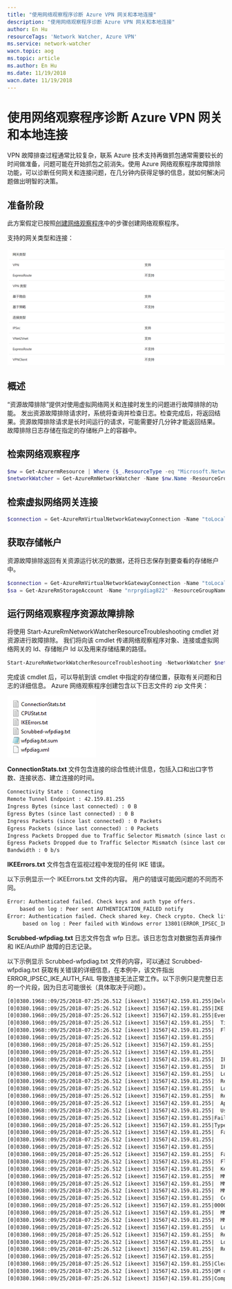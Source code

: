 ```yaml
---
title: "使用网络观察程序诊断 Azure VPN 网关和本地连接"
description: "使用网络观察程序诊断 Azure VPN 网关和本地连接"
author: En Hu
resourceTags: 'Network Watcher, Azure VPN'
ms.service: network-watcher
wacn.topic: aog
ms.topic: article
ms.author: En Hu
ms.date: 11/19/2018
wacn.date: 11/19/2018
---
```


# 使用网络观察程序诊断 Azure VPN 网关和本地连接

VPN 故障排查过程通常比较复杂，联系 Azure 技术支持再做抓包通常需要较长的时间做准备，问题可能在开始抓包之前消失。使用 Azure 网络观察程序故障排除功能，可以诊断任何网关和连接问题，在几分钟内获得足够的信息，就如何解决问题做出明智的决策。

## 准备阶段

此方案假定已按照[创建网络观察程序](https://docs.azure.cn/zh-cn/network-watcher/network-watcher-create)中的步骤创建网络观察程序。

支持的网关类型和连接：

![01](media/aog-network-watcher-diagnosis-vpn-and-local-connections/01.png "01")

## 概述

“资源故障排除”提供对使用虚拟网络网关和连接时发生的问题进行故障排除的功能。 发出资源故障排除请求时，系统将查询并检查日志。检查完成后，将返回结果。资源故障排除请求是长时间运行的请求，可能需要好几分钟才能返回结果。 故障排除日志存储在指定的存储帐户上的容器中。

## 检索网络观察程序

```powershell
$nw = Get-AzurermResource | Where {$_.ResourceType -eq "Microsoft.Network/networkWatchers" -and $_.Location -eq "chinanorth" }
$networkWatcher = Get-AzureRmNetworkWatcher -Name $nw.Name -ResourceGroupName $nw.ResourceGroupName
```

## 检索虚拟网络网关连接

```powershell
$connection = Get-AzureRmVirtualNetworkGatewayConnection -Name "toLocalSite" -ResourceGroupName "testrg"
```

## 获取存储帐户

资源故障排除返回有关资源运行状况的数据，还将日志保存到要查看的存储帐户中。

```powershell
$connection = Get-AzureRmVirtualNetworkGatewayConnection -Name "toLocalSite" -ResourceGroupName "testrg"
$sa = Get-AzureRmStorageAccount -Name "nrprgdiag822" -ResourceGroupName "testrg"
```

## 运行网络观察程序资源故障排除

将使用 Start-AzureRmNetworkWatcherResourceTroubleshooting cmdlet 对资源进行故障排除。 我们将向该 cmdlet 传递网络观察程序对象、连接或虚拟网络网关的 Id、存储帐户 Id 以及用来存储结果的路径。

```powershell
Start-AzureRmNetworkWatcherResourceTroubleshooting -NetworkWatcher $networkWatcher -TargetResourceId $connection.Id -StorageId $sa.Id -StoragePath 'https://nrprgdiag822.blob.core.chinacloudapi.cn/logs'
```

完成该 cmdlet 后，可以导航到该 cmdlet 中指定的存储位置，获取有关问题和日志的详细信息。 Azure 网络观察程序创建包含以下日志文件的 zip 文件夹：

![02](media/aog-network-watcher-diagnosis-vpn-and-local-connections/02.png "02")

**ConnectionStats.txt** 文件包含连接的综合性统计信息，包括入口和出口字节数、连接状态、建立连接的时间。

```ConnectionStats.txt
Connectivity State : Connecting
Remote Tunnel Endpoint : 42.159.81.255
Ingress Bytes (since last connected) : 0 B
Egress Bytes (since last connected) : 0 B
Ingress Packets (since last connected) : 0 Packets
Egress Packets (since last connected) : 0 Packets
Ingress Packets Dropped due to Traffic Selector Mismatch (since last connected) : 0 Packets
Egress Packets Dropped due to Traffic Selector Mismatch (since last connected) : 0 Packets
Bandwidth : 0 b/s
```

**IKEErrors.txt** 文件包含在监视过程中发现的任何 IKE 错误。

以下示例显示一个 IKEErrors.txt 文件的内容。 用户的错误可能因问题的不同而不同。

```IKEErrors.txt
Error: Authenticated failed. Check keys and auth type offers.
    based on log : Peer sent AUTHENTICATION_FAILED notify
Error: Authentication failed. Check shared key. Check crypto. Check lifetimes.
     based on log : Peer failed with Windows error 13801(ERROR_IPSEC_IKE_AUTH_FAIL)
```

**Scrubbed-wfpdiag.txt** 日志文件包含 wfp 日志。该日志包含对数据包丢弃操作和 IKE/AuthIP 故障的日志记录。

以下示例显示 Scrubbed-wfpdiag.txt 文件的内容，可以通过 Scrubbed-wfpdiag.txt 获取有关错误的详细信息，在本例中，该文件指出 ERROR_IPSEC_IKE_AUTH_FAIL 导致连接无法正常工作。以下示例只是完整日志的一个片段，因为日志可能很长（具体取决于问题）。

```Scrubbed-wfpdiag.txt
[0]0380.1968::09/25/2018-07:25:26.512 [ikeext] 31567|42.159.81.255|Deleted ICookie from the high priority thread pool list
[0]0380.1968::09/25/2018-07:25:26.512 [ikeext] 31567|42.159.81.255|IKE diagnostic event:
[0]0380.1968::09/25/2018-07:25:26.512 [ikeext] 31567|42.159.81.255|Event Header:
[0]0380.1968::09/25/2018-07:25:26.512 [ikeext] 31567|42.159.81.255|  Timestamp: 1601-01-01T00:00:00.000Z
[0]0380.1968::09/25/2018-07:25:26.512 [ikeext] 31567|42.159.81.255|  Flags: 0x00000106
[0]0380.1968::09/25/2018-07:25:26.512 [ikeext] 31567|42.159.81.255|    Local address field set
[0]0380.1968::09/25/2018-07:25:26.512 [ikeext] 31567|42.159.81.255|    Remote address field set
[0]0380.1968::09/25/2018-07:25:26.512 [ikeext] 31567|42.159.81.255|    IP version field set
[0]0380.1968::09/25/2018-07:25:26.512 [ikeext] 31567|42.159.81.255|  IP version: IPv4
[0]0380.1968::09/25/2018-07:25:26.512 [ikeext] 31567|42.159.81.255|  IP protocol: 0
[0]0380.1968::09/25/2018-07:25:26.512 [ikeext] 31567|42.159.81.255|  Local address: 139.219.13.206
[0]0380.1968::09/25/2018-07:25:26.512 [ikeext] 31567|42.159.81.255|  Remote address: 42.159.81.255
[0]0380.1968::09/25/2018-07:25:26.512 [ikeext] 31567|42.159.81.255|  Local Port: 0
[0]0380.1968::09/25/2018-07:25:26.512 [ikeext] 31567|42.159.81.255|  Remote Port: 0
[0]0380.1968::09/25/2018-07:25:26.512 [ikeext] 31567|42.159.81.255|  Application ID:
[0]0380.1968::09/25/2018-07:25:26.512 [ikeext] 31567|42.159.81.255|  User SID: <invalid>
[0]0380.1968::09/25/2018-07:25:26.512 [ikeext] 31567|42.159.81.255|Failure type: IKE/Authip Main Mode Failure
[0]0380.1968::09/25/2018-07:25:26.512 [ikeext] 31567|42.159.81.255|Type specific info:
[0]0380.1968::09/25/2018-07:25:26.512 [ikeext] 31567|42.159.81.255|  Failure error code:0x000035e9
[0]0380.1968::09/25/2018-07:25:26.512 [ikeext] 31567|42.159.81.255|    IKE authentication credentials are unacceptable
[0]0380.1968::09/25/2018-07:25:26.512 [ikeext] 31567|42.159.81.255|
[0]0380.1968::09/25/2018-07:25:26.512 [ikeext] 31567|42.159.81.255|  Failure point: Remote
[0]0380.1968::09/25/2018-07:25:26.512 [ikeext] 31567|42.159.81.255|  Flags: 0x00000000
[0]0380.1968::09/25/2018-07:25:26.512 [ikeext] 31567|42.159.81.255|  Keying module type: IKEv2
[0]0380.1968::09/25/2018-07:25:26.512 [ikeext] 31567|42.159.81.255|  MM State: Initial state, no packets sent
[0]0380.1968::09/25/2018-07:25:26.512 [ikeext] 31567|42.159.81.255|  MM SA role: Initiator
[0]0380.1968::09/25/2018-07:25:26.512 [ikeext] 31567|42.159.81.255|  MM auth method: Certificate
[0]0380.1968::09/25/2018-07:25:26.512 [ikeext] 31567|42.159.81.255|  Cert hash:
[0]0380.1968::09/25/2018-07:25:26.512 [ikeext] 31567|42.159.81.255|0000000000000000000000000000000000000000
[0]0380.1968::09/25/2018-07:25:26.512 [ikeext] 31567|42.159.81.255|  MM ID: 0x0000000000007b4f
[0]0380.1968::09/25/2018-07:25:26.512 [ikeext] 31567|42.159.81.255|  MM Filter ID: 0x0000000000012485
[0]0380.1968::09/25/2018-07:25:26.512 [ikeext] 31567|42.159.81.255|  Local Principal Name: 
[0]0380.1968::09/25/2018-07:25:26.512 [ikeext] 31567|42.159.81.255|  Remote Principal Name: 
[0]0380.1968::09/25/2018-07:25:26.512 [ikeext] 31567|42.159.81.255|  Local Principal Group SIDs:
[0]0380.1968::09/25/2018-07:25:26.512 [ikeext] 31567|42.159.81.255|  Remote Principal Group SIDs:
[0]0380.1968::09/25/2018-07:25:26.512 [ikeext] 31567|42.159.81.255|
[0]0380.1968::09/25/2018-07:25:26.512 [ikeext] 31567|42.159.81.255|Cleaning up mmSa: 00000050B75BB6E0. Error 13801(ERROR_IPSEC_IKE_AUTH_FAIL)
[0]0380.1968::09/25/2018-07:25:26.512 [ikeext] 31567|42.159.81.255|QM done. Cleaning up qmSa 00000050B75C40F0.  Error 13801(ERROR_IPSEC_IKE_AUTH_FAIL)
[0]0380.1968::09/25/2018-07:25:26.512 [ikeext] 31567|42.159.81.255|Completing Acquire for ipsec context 20665
```